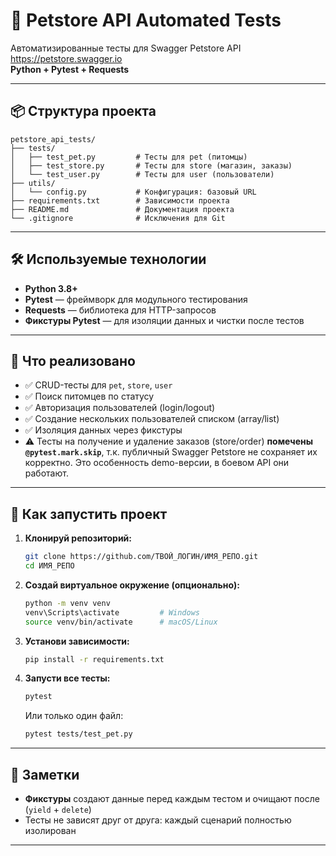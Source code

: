 # 🚀 Petstore API Automated Tests

Автоматизированные тесты для Swagger Petstore API  
https://petstore.swagger.io  
**Python + Pytest + Requests**

---

## 📦 Структура проекта

```
petstore_api_tests/
├── tests/
│   ├── test_pet.py         # Тесты для pet (питомцы)
│   ├── test_store.py       # Тесты для store (магазин, заказы)
│   └── test_user.py        # Тесты для user (пользователи)
├── utils/
│   └── config.py           # Конфигурация: базовый URL
├── requirements.txt        # Зависимости проекта
├── README.md               # Документация проекта
└── .gitignore              # Исключения для Git
```

---

## 🛠️ Используемые технологии

- **Python 3.8+**
- **Pytest** — фреймворк для модульного тестирования
- **Requests** — библиотека для HTTP-запросов
- **Фикстуры Pytest** — для изоляции данных и чистки после тестов

---

## 📝 Что реализовано

- ✅ CRUD-тесты для `pet`, `store`, `user`
- ✅ Поиск питомцев по статусу
- ✅ Авторизация пользователей (login/logout)
- ✅ Создание нескольких пользователей списком (array/list)
- ✅ Изоляция данных через фикстуры
- ⚠️ Тесты на получение и удаление заказов (store/order) **помечены `@pytest.mark.skip`**, т.к. публичный Swagger Petstore не сохраняет их корректно. Это особенность demo-версии, в боевом API они работают.

---

## 🚀 Как запустить проект

1. **Клонируй репозиторий:**
   ```bash
   git clone https://github.com/ТВОЙ_ЛОГИН/ИМЯ_РЕПО.git
   cd ИМЯ_РЕПО
   ```

2. **Создай виртуальное окружение (опционально):**
   ```bash
   python -m venv venv
   venv\Scripts\activate         # Windows
   source venv/bin/activate      # macOS/Linux
   ```

3. **Установи зависимости:**
   ```bash
   pip install -r requirements.txt
   ```

4. **Запусти все тесты:**
   ```bash
   pytest
   ```

   Или только один файл:

   ```bash
   pytest tests/test_pet.py
   ```

---

## 🧪 Заметки

- **Фикстуры** создают данные перед каждым тестом и очищают после (`yield` + `delete`)
- Тесты не зависят друг от друга: каждый сценарий полностью изолирован

---

